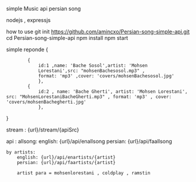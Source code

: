 simple Music api
persian song

nodejs , expressjs

how to use 
git init https://github.com/amincxo/Persian-song-simple-api.git
cd Persian-song-simple-api
npm install
npm start   


simple reponde 
{

            {  
                id:1 ,name: 'Bache Sosol',artist: 'Mohsen 
                Lorestani',src: "mohsenBachesosol.mp3" ,
                format: 'mp3' ,cover: 'covers/mohsenBachesosol.jpg'
                },
            {  
                id:2 , name: 'Bache Gherti', artist: 'Mohsen Lorestani', src: "MohsenLorestaniBacheGherti.mp3" , format: 'mp3' , cover: 'covers/mohsenBachegherti.jpg' 
                },

}


stream :
    {url}/stream/{apiSrc}

api :
    allsong:
        english: {url}/api/enallsong
        persian: {url}/api/faallsong

    by artists: 
        english: {url}/api/enartists/{artist}
        persian: {url}/api/faartists/{artist}

        artist para = mohsenlorestani , coldplay , ramstin
